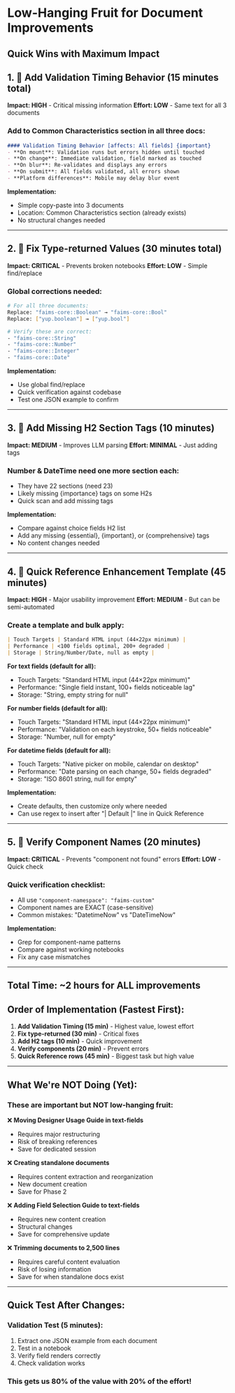 # Low-Hanging Fruit for Document Improvements
## Quick Wins with Maximum Impact

## 1. 🍎 Add Validation Timing Behavior (15 minutes total)
**Impact: HIGH** - Critical missing information
**Effort: LOW** - Same text for all 3 documents

### Add to Common Characteristics section in all three docs:
```markdown
#### Validation Timing Behavior [affects: All fields] {important}
- **On mount**: Validation runs but errors hidden until touched
- **On change**: Immediate validation, field marked as touched
- **On blur**: Re-validates and displays any errors
- **On submit**: All fields validated, all errors shown
- **Platform differences**: Mobile may delay blur event
```

**Implementation:**
- Simple copy-paste into 3 documents
- Location: Common Characteristics section (already exists)
- No structural changes needed

---

## 2. 🍎 Fix Type-returned Values (30 minutes total)
**Impact: CRITICAL** - Prevents broken notebooks
**Effort: LOW** - Simple find/replace

### Global corrections needed:
```bash
# For all three documents:
Replace: "faims-core::Boolean" → "faims-core::Bool"
Replace: ["yup.boolean"] → ["yup.bool"]

# Verify these are correct:
- "faims-core::String" 
- "faims-core::Number"
- "faims-core::Integer"
- "faims-core::Date"
```

**Implementation:**
- Use global find/replace
- Quick verification against codebase
- Test one JSON example to confirm

---

## 3. 🍎 Add Missing H2 Section Tags (10 minutes)
**Impact: MEDIUM** - Improves LLM parsing
**Effort: MINIMAL** - Just adding tags

### Number & DateTime need one more section each:
- They have 22 sections (need 23)
- Likely missing {importance} tags on some H2s
- Quick scan and add missing tags

**Implementation:**
- Compare against choice fields H2 list
- Add any missing {essential}, {important}, or {comprehensive} tags
- No content changes needed

---

## 4. 🍎 Quick Reference Enhancement Template (45 minutes)
**Impact: HIGH** - Major usability improvement
**Effort: MEDIUM** - But can be semi-automated

### Create a template and bulk apply:
```markdown
| Touch Targets | Standard HTML input (44×22px minimum) |
| Performance | <100 fields optimal, 200+ degraded |
| Storage | String/Number/Date, null as empty |
```

**For text fields (default for all):**
- Touch Targets: "Standard HTML input (44×22px minimum)"
- Performance: "Single field instant, 100+ fields noticeable lag"
- Storage: "String, empty string for null"

**For number fields (default for all):**
- Touch Targets: "Standard HTML input (44×22px minimum)"
- Performance: "Validation on each keystroke, 50+ fields noticeable"
- Storage: "Number, null for empty"

**For datetime fields (default for all):**
- Touch Targets: "Native picker on mobile, calendar on desktop"
- Performance: "Date parsing on each change, 50+ fields degraded"
- Storage: "ISO 8601 string, null for empty"

**Implementation:**
- Create defaults, then customize only where needed
- Can use regex to insert after "| Default |" line in Quick Reference

---

## 5. 🍎 Verify Component Names (20 minutes)
**Impact: CRITICAL** - Prevents "component not found" errors
**Effort: LOW** - Quick check

### Quick verification checklist:
- All use `"component-namespace": "faims-custom"`
- Component names are EXACT (case-sensitive)
- Common mistakes: "DatetimeNow" vs "DateTimeNow"

**Implementation:**
- Grep for component-name patterns
- Compare against working notebooks
- Fix any case mismatches

---

## Total Time: ~2 hours for ALL improvements

## Order of Implementation (Fastest First):

1. **Add Validation Timing (15 min)** - Highest value, lowest effort
2. **Fix type-returned (30 min)** - Critical fixes
3. **Add H2 tags (10 min)** - Quick improvement
4. **Verify components (20 min)** - Prevent errors
5. **Quick Reference rows (45 min)** - Biggest task but high value

---

## What We're NOT Doing (Yet):

### These are important but NOT low-hanging fruit:

❌ **Moving Designer Usage Guide in text-fields**
- Requires major restructuring
- Risk of breaking references
- Save for dedicated session

❌ **Creating standalone documents**
- Requires content extraction and reorganization
- New document creation
- Save for Phase 2

❌ **Adding Field Selection Guide to text-fields**
- Requires new content creation
- Structural changes
- Save for comprehensive update

❌ **Trimming documents to 2,500 lines**
- Requires careful content evaluation
- Risk of losing information
- Save for when standalone docs exist

---

## Quick Test After Changes:

### Validation Test (5 minutes):
1. Extract one JSON example from each document
2. Test in a notebook
3. Verify field renders correctly
4. Check validation works

### This gets us 80% of the value with 20% of the effort!